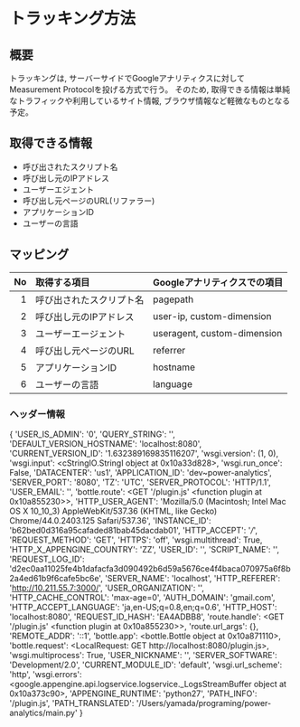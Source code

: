 # トラッキング方法
## 概要
トラッキングは, サーバーサイドでGoogleアナリティクスに対してMeasurement Protocolを投げる方式で行う。
そのため, 取得できる情報は単純なトラフィックや利用しているサイト情報, ブラウザ情報など軽微なものとなる予定。

## 取得できる情報
- 呼び出されたスクリプト名
- 呼び出し元のIPアドレス
- ユーザーエジェント
- 呼び出し元ページのURL(リファラー)
- アプリケーションID
- ユーザーの言語

## マッピング

| No | 取得する項目 | Googleアナリティクスでの項目 |
|---:|:-----------|:---------|
| 1 | 呼び出されたスクリプト名 | pagepath |
| 2 | 呼び出し元のIPアドレス | user-ip, custom-dimension |
| 3 | ユーザーエージェント | useragent, custom-dimension |
| 4 | 呼び出し元ページのURL | referrer |
| 5 | アプリケーションID | hostname |
| 6 | ユーザーの言語 | language |

### ヘッダー情報
{
  'USER_IS_ADMIN': '0',
  'QUERY_STRING': '',
  'DEFAULT_VERSION_HOSTNAME': 'localhost:8080',
  'CURRENT_VERSION_ID': '1.632389169835116207',
  'wsgi.version': (1, 0),
  'wsgi.input': <cStringIO.StringI object at 0x10a33d828>,
  'wsgi.run_once': False,
  'DATACENTER': 'us1',
  'APPLICATION_ID': 'dev~power-analytics',
  'SERVER_PORT': '8080',
  'TZ': 'UTC',
  'SERVER_PROTOCOL': 'HTTP/1.1',
  'USER_EMAIL': '',
  'bottle.route': <GET '/plugin.js' <function plugin at 0x10a855230>>,
  'HTTP_USER_AGENT': 'Mozilla/5.0 (Macintosh; Intel Mac OS X 10_10_3) AppleWebKit/537.36 (KHTML, like Gecko) Chrome/44.0.2403.125 Safari/537.36',
  'INSTANCE_ID': 'b62bed0d316a95cafaded81bab45dacdab01',
  'HTTP_ACCEPT': '*/*',
  'REQUEST_METHOD': 'GET',
  'HTTPS': 'off',
  'wsgi.multithread': True,
  'HTTP_X_APPENGINE_COUNTRY': 'ZZ',
  'USER_ID': '',
  'SCRIPT_NAME': '',
  'REQUEST_LOG_ID': 'd2ec0aa11025fe4b1dafacfa3d090492b6d59a5676ce4f4baca070975a6f8b2a4ed61b9f6cafe5bc6e',
  'SERVER_NAME': 'localhost',
  'HTTP_REFERER': 'http://10.211.55.7:3000/',
  'USER_ORGANIZATION': '',
  'HTTP_CACHE_CONTROL': 'max-age=0',
  'AUTH_DOMAIN': 'gmail.com',
  'HTTP_ACCEPT_LANGUAGE': 'ja,en-US;q=0.8,en;q=0.6',
  'HTTP_HOST': 'localhost:8080',
  'REQUEST_ID_HASH': 'EA4ADBB8',
  'route.handle': <GET '/plugin.js' <function plugin at 0x10a855230>>,
  'route.url_args': {},
  'REMOTE_ADDR': '::1',
  'bottle.app': <bottle.Bottle object at 0x10a871110>,
  'bottle.request': <LocalRequest: GET http://localhost:8080/plugin.js>,
  'wsgi.multiprocess': True,
  'USER_NICKNAME': '',
  'SERVER_SOFTWARE': 'Development/2.0',
  'CURRENT_MODULE_ID': 'default',
  'wsgi.url_scheme': 'http',
  'wsgi.errors': <google.appengine.api.logservice.logservice._LogsStreamBuffer object at 0x10a373c90>,
  'APPENGINE_RUNTIME': 'python27',
  'PATH_INFO': '/plugin.js',
  'PATH_TRANSLATED': '/Users/yamada/programing/power-analytics/main.py'
}
